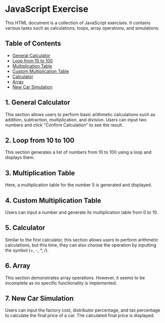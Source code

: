   <div class="container">
        <div class="row">
            <h1> JavaScript Exercise </h1>
        <p>This HTML document is a collection of JavaScript exercises. It contains various tasks such as calculations, loops, array operations, and simulations.</p>
        <h2> Table of Contents </h2>
        <ul>
            <li><a href="#1-general-calculator">General Calculator</a></li>
            <li><a href="#2-loop-from-10-to-100">Loop from 10 to 100</a></li>
            <li><a href="#3-multiplication-table">Multiplication Table</a></li>
            <li><a href="#4-custom-multiplication-table">Custom Multiplication Table</a></li>
            <li><a href="#5-calculator">Calculator</a></li>
            <li><a href="#6-array">Array</a></li>
            <li><a href="#7-new-car-simulation">New Car Simulation</a></li>
        </ul>
        <h2 id="1-general-calculator"> 1. General Calculator </h2>
        <p>This section allows users to perform basic arithmetic calculations such as addition, subtraction, multiplication, and division. Users can input two numbers and click "Confirm Calculation" to see the result.</p>
        <h2 id="2-loop-from-10-to-100"> 2. Loop from 10 to 100 </h2>
        <p>This section generates a list of numbers from 10 to 100 using a loop and displays them.</p>
        <h2 id="3-multiplication-table"> 3. Multiplication Table </h2>
        <p>Here, a multiplication table for the number 5 is generated and displayed.</p>
        <h2 id="4-custom-multiplication-table"> 4. Custom Multiplication Table </h2>
        <p>Users can input a number and generate its multiplication table from 0 to 10.</p>
        <h2 id="5-calculator"> 5. Calculator </h2>
        <p>Similar to the first calculator, this section allows users to perform arithmetic calculations, but this time, they can also choose the operation by inputting the symbol (+, -, *, /).</p>
        <h2 id="6-array"> 6. Array </h2>
        <p>This section demonstrates array operations. However, it seems to be incomplete as no specific functionality is implemented.</p>
        <h2 id="7-new-car-simulation"> 7. New Car Simulation </h2>
        <p>Users can input the factory cost, distributor percentage, and tax percentage to calculate the final price of a car. The calculated final price is displayed.</p>
    </div>
</div>
